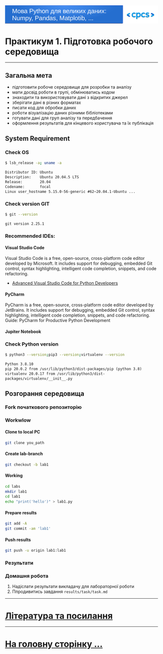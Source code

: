 ![logo](../img/logo.png)
# Практикум 1. Підготовка робочого середовища

---

## Загальна мета

- підготовити робоче середовище для розробки та аналізу
- мати досвід роботи в групі, обмінюватись кодом
- знаходити та використовувати дані з відкритих джерел
- зберігати дані в різних форматах
- писати код для обробки даних
- роботи візуалізацію даних різними бібліотеками
- готувати дані для груп аналізу та передбачення
- оформлення результатів для кінцевого користувача та їх публікація

## System Requirement

### Check OS

```bash
$ lsb_release -a; uname -a
```

```
Distributor ID: Ubuntu
Description:    Ubuntu 20.04.5 LTS
Release:        20.04
Codename:       focal
Linux user_hostname 5.15.0-56-generic #62~20.04.1-Ubuntu ...
```

### Check version GIT

```bash 
$ git --version
```

```
git version 2.25.1
```

### Recommended IDEs:

#### Visual Studio Code

Visual Studio Code is a free, open-source, cross-platform code editor
developed by Microsoft. It includes support for debugging, embedded Git control, syntax highlighting, intelligent
code completion, snippets, and code refactoring.

- [Advanced Visual Studio Code for Python Developers](https://realpython.com/advanced-visual-studio-code-python/)

#### PyCharm

PyCharm is a free, open-source, cross-platform code editor developed by
JetBrains. It includes support for debugging, embedded Git control, syntax highlighting, intelligent code
completion, snippets, and code refactoring.
Guide: PyCharm for Productive Python Development

#### Jupiter Notebook

### Check Python version

```bash 
$ python3 --version;pip3 --version;virtualenv --version

```

```
Python 3.8.10
pip 20.0.2 from /usr/lib/python3/dist-packages/pip (python 3.8)
virtualenv 20.0.17 from /usr/lib/python3/dist-packages/virtualenv/__init__.py
```

## Розгорання середовища

### Fork початкового репозиторію

### Workwlow

#### Clone to local PC

```bash
git clone you_path
```

#### Create lab-branch

```bash
git checkout -b lab1
```

#### Working

```bash
cd labs
mkdir lab1
cd lab1   
echo "print('hello')" > lab1.py
```

#### Prepare results

```bash
git add -A
git commit -am 'lab1'
```

#### Push results

```bash
git push -u origin lab1:lab1 
```

### Результати

### Домашня робота

1. Надіслати результати викладачу для лабораторної роботи
2. Ппродивитись завдання `results/task/task.md`

---

# [Література та посилання](../links.md)

---

# [На головну сторінку ...](../../README.md)
